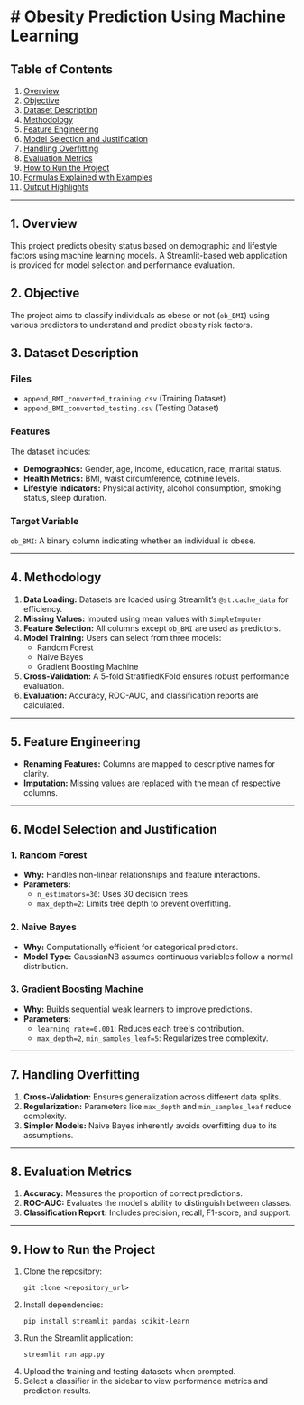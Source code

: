 # # **Obesity Prediction Using Machine Learning**

## **Table of Contents**
1. [Overview](##overview)  
2. [Objective](#objective)  
3. [Dataset Description](#dataset-description)  
4. [Methodology](#methodology)  
5. [Feature Engineering](#feature-engineering)  
6. [Model Selection and Justification](#model-selection-and-justification)  
7. [Handling Overfitting](#handling-overfitting)  
8. [Evaluation Metrics](#evaluation-metrics)  
9. [How to Run the Project](#how-to-run-the-project)  
10. [Formulas Explained with Examples](#formulas-explained-with-examples)  
11. [Output Highlights](#output-highlights)  

---

## **1. Overview**
This project predicts obesity status based on demographic and lifestyle factors using machine learning models. A Streamlit-based web application is provided for model selection and performance evaluation.



## **2. Objective**
The project aims to classify individuals as obese or not (`ob_BMI`) using various predictors to understand and predict obesity risk factors.



## **3. Dataset Description**
### **Files**
- `append_BMI_converted_training.csv` (Training Dataset)  
- `append_BMI_converted_testing.csv` (Testing Dataset)

### **Features**
The dataset includes:
- **Demographics:** Gender, age, income, education, race, marital status.  
- **Health Metrics:** BMI, waist circumference, cotinine levels.  
- **Lifestyle Indicators:** Physical activity, alcohol consumption, smoking status, sleep duration.

### **Target Variable**
`ob_BMI`: A binary column indicating whether an individual is obese.

---

## **4. Methodology**
1. **Data Loading:** Datasets are loaded using Streamlit’s `@st.cache_data` for efficiency.  
2. **Missing Values:** Imputed using mean values with `SimpleImputer`.  
3. **Feature Selection:** All columns except `ob_BMI` are used as predictors.  
4. **Model Training:** Users can select from three models:
   - Random Forest
   - Naive Bayes
   - Gradient Boosting Machine  
5. **Cross-Validation:** A 5-fold StratifiedKFold ensures robust performance evaluation.  
6. **Evaluation:** Accuracy, ROC-AUC, and classification reports are calculated.

---

## **5. Feature Engineering**
- **Renaming Features:** Columns are mapped to descriptive names for clarity.  
- **Imputation:** Missing values are replaced with the mean of respective columns.

---

## **6. Model Selection and Justification**
### **1. Random Forest**
- **Why:** Handles non-linear relationships and feature interactions.  
- **Parameters:**  
  - `n_estimators=30`: Uses 30 decision trees.  
  - `max_depth=2`: Limits tree depth to prevent overfitting.

### **2. Naive Bayes**
- **Why:** Computationally efficient for categorical predictors.  
- **Model Type:** GaussianNB assumes continuous variables follow a normal distribution.

### **3. Gradient Boosting Machine**
- **Why:** Builds sequential weak learners to improve predictions.  
- **Parameters:**  
  - `learning_rate=0.001`: Reduces each tree's contribution.  
  - `max_depth=2`, `min_samples_leaf=5`: Regularizes tree complexity.

---

## **7. Handling Overfitting**
1. **Cross-Validation:** Ensures generalization across different data splits.  
2. **Regularization:** Parameters like `max_depth` and `min_samples_leaf` reduce complexity.  
3. **Simpler Models:** Naive Bayes inherently avoids overfitting due to its assumptions.

---

## **8. Evaluation Metrics**
1. **Accuracy:** Measures the proportion of correct predictions.  
2. **ROC-AUC:** Evaluates the model's ability to distinguish between classes.  
3. **Classification Report:** Includes precision, recall, F1-score, and support.

---

## **9. How to Run the Project**
1. Clone the repository:
   ```
   git clone <repository_url>
   ```
2. Install dependencies:
    ```
    pip install streamlit pandas scikit-learn
    ```
3. Run the Streamlit application:
    ```
    streamlit run app.py
    ```
4. Upload the training and testing datasets when prompted.
5. Select a classifier in the sidebar to view performance metrics and prediction results.
